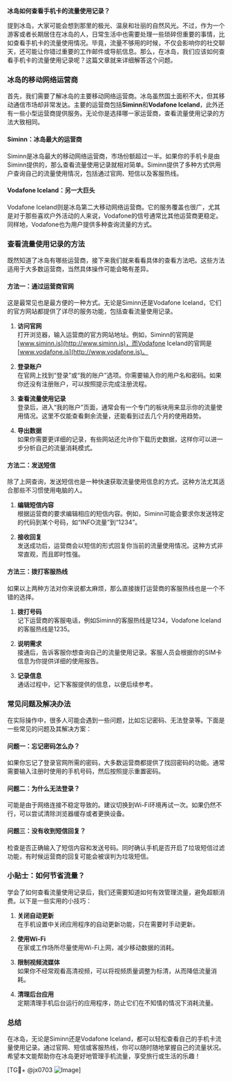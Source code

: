**冰岛如何查看手机卡的流量使用记录？**

提到冰岛，大家可能会想到那里的极光、温泉和壮丽的自然风光。不过，作为一个游客或者长期居住在冰岛的人，日常生活中也需要处理一些琐碎但重要的事情，比如查看手机卡的流量使用情况。毕竟，流量不够用的时候，不仅会影响你的社交聊天，还可能让你错过重要的工作邮件或导航信息。那么，在冰岛，我们应该如何查看手机卡的流量使用记录呢？这篇文章就来详细解答这个问题。

### 冰岛的移动网络运营商

首先，我们需要了解冰岛的主要移动网络运营商。冰岛虽然国土面积不大，但其移动通信市场却非常发达。主要的运营商包括**Siminn**和**Vodafone Iceland**，此外还有一些小型运营商提供服务。无论你是选择哪一家运营商，查看流量使用记录的方法大致相同。

#### Siminn：冰岛最大的运营商
Siminn是冰岛最大的移动网络运营商，市场份额超过一半。如果你的手机卡是由Siminn提供的，那么查看流量使用记录就相对简单。Siminn提供了多种方式供用户查询自己的流量使用情况，包括通过官网、短信以及客服热线。

#### Vodafone Iceland：另一大巨头
Vodafone Iceland则是冰岛第二大移动网络运营商。它的服务覆盖也很广，尤其是对于那些喜欢户外活动的人来说，Vodafone的信号通常比其他运营商更稳定。同样地，Vodafone也为用户提供多种查询流量的方式。

### 查看流量使用记录的方法

既然知道了冰岛有哪些运营商，接下来我们就来看看具体的查看方法吧。这些方法适用于大多数运营商，当然具体操作可能会略有差异。

#### 方法一：通过运营商官网
这是最常见也是最方便的一种方式。无论是Siminn还是Vodafone Iceland，它们的官方网站都提供了详尽的服务功能，包括查看流量使用记录。

1. **访问官网**  
   打开浏览器，输入运营商的官方网站地址。例如，Siminn的官网是[www.siminn.is](http://www.siminn.is)，而Vodafone Iceland的官网是[www.vodafone.is](http://www.vodafone.is)。

2. **登录账户**  
   在官网上找到“登录”或“我的账户”选项。你需要输入你的用户名和密码。如果你还没有注册账户，可以按照提示完成注册流程。

3. **查看流量使用记录**  
   登录后，进入“我的账户”页面，通常会有一个专门的板块用来显示你的流量使用情况。这里不仅能查看剩余流量，还能看到过去几个月的使用趋势。

4. **导出数据**  
   如果你需要更详细的记录，有些网站还允许你下载历史数据，这样你可以进一步分析自己的流量消耗模式。

#### 方法二：发送短信
除了上网查询，发送短信也是一种快速获取流量使用信息的方式。这种方法尤其适合那些不习惯使用电脑的人。

1. **编辑短信内容**  
   根据运营商的要求编辑相应的短信内容。例如，Siminn可能会要求你发送特定的代码到某个号码，如“INFO流量”到“1234”。

2. **接收回复**  
   发送成功后，运营商会以短信的形式回复你当前的流量使用情况。这种方式非常直观，而且即时性强。

#### 方法三：拨打客服热线
如果以上两种方法对你来说都太麻烦，那么直接拨打运营商的客服热线也是一个不错的选择。

1. **拨打号码**  
   记下运营商的客服电话，例如Siminn的客服热线是1234，Vodafone Iceland的客服热线是1235。

2. **说明需求**  
   接通后，告诉客服你想查询自己的流量使用记录。客服人员会根据你的SIM卡信息为你提供详细的使用报告。

3. **记录信息**  
   通话过程中，记下客服提供的信息，以便后续参考。

### 常见问题及解决办法

在实际操作中，很多人可能会遇到一些问题，比如忘记密码、无法登录等。下面是一些常见的问题及其解决方案：

#### 问题一：忘记密码怎么办？
如果你忘记了登录官网所需的密码，大多数运营商都提供了找回密码的功能。通常需要输入注册时使用的手机号码，然后按照提示重置密码。

#### 问题二：为什么无法登录？
可能是由于网络连接不稳定导致的。建议切换到Wi-Fi环境再试一次。如果仍然不行，可以尝试清除浏览器缓存或者更换设备。

#### 问题三：没有收到短信回复？
检查是否正确输入了短信内容和发送号码。同时确认手机是否开启了垃圾短信过滤功能，有时候运营商的回复可能会被误判为垃圾短信。

### 小贴士：如何节省流量？

学会了如何查看流量使用记录后，我们还需要知道如何有效管理流量，避免超额消费。以下是一些实用的小技巧：

1. **关闭自动更新**  
   在手机设置中关闭应用程序的自动更新功能，只在需要时手动更新。

2. **使用Wi-Fi**  
   在家或工作场所尽量使用Wi-Fi上网，减少移动数据的消耗。

3. **限制视频流媒体**  
   如果你不经常观看高清视频，可以将视频质量调整为标清，从而降低流量消耗。

4. **清理后台应用**  
   定期清理手机后台运行的应用程序，防止它们在不知情的情况下消耗流量。

### 总结

在冰岛，无论是Siminn还是Vodafone Iceland，都可以轻松查看自己的手机卡流量使用记录。通过官网、短信或客服热线，你可以随时随地掌握自己的流量状况。希望本文能帮助你在冰岛更好地管理手机流量，享受旅行或生活的乐趣！

[TG💪+ @jx0703 ![Image](https://github.com/user-attachments/assets/dbca1d08-cadb-493c-b0ec-ad6f7a83f270)]